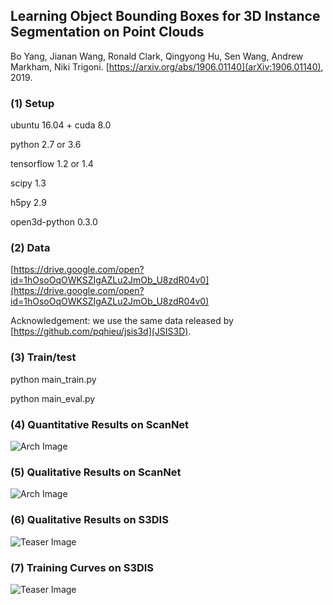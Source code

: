## Learning Object Bounding Boxes for 3D Instance Segmentation on Point Clouds
Bo Yang, Jianan Wang, Ronald Clark, Qingyong Hu, Sen Wang, Andrew Markham, Niki Trigoni. [https://arxiv.org/abs/1906.01140](arXiv:1906.01140), 2019.
### (1) Setup
ubuntu 16.04 + cuda 8.0

python 2.7 or 3.6

tensorflow 1.2 or 1.4

scipy 1.3

h5py 2.9

open3d-python 0.3.0

### (2) Data
[https://drive.google.com/open?id=1hOsoOqOWKSZIgAZLu2JmOb_U8zdR04v0](https://drive.google.com/open?id=1hOsoOqOWKSZIgAZLu2JmOb_U8zdR04v0)

Acknowledgement: we use the same data released by [https://github.com/pqhieu/jsis3d](JSIS3D).

### (3) Train/test
python main_train.py

python main_eval.py

### (4) Quantitative Results on ScanNet
![Arch Image](https://github.com/Yang7879/3D-BoNet/blob/master/figs/fig_res_scannet.png)
### (5) Qualitative Results on ScanNet
![Arch Image](https://github.com/Yang7879/3D-BoNet/blob/master/figs/fig_ins_scannet.png)
### (6) Qualitative Results on S3DIS
![Teaser Image](https://github.com/Yang7879/3D-BoNet/blob/master/figs/fig_bb_s3dis.png)
### (7) Training Curves on S3DIS
![Teaser Image](https://github.com/Yang7879/3D-BoNet/blob/master/figs/fig_traincurv_s3dis.png)
